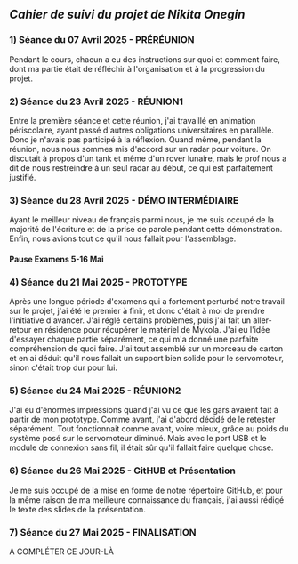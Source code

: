 ## *Cahier de suivi du projet de Nikita Onegin*

### 1) Séance du 07 Avril 2025 - PRÉRÉUNION
Pendant le cours, chacun a eu des instructions sur quoi et comment faire, dont ma partie était de réfléchir à l'organisation et à la progression du projet.

### 2) Séance du 23 Avril 2025 - RÉUNION1
Entre la première séance et cette réunion, j'ai travaillé en animation périscolaire, ayant passé d'autres obligations universitaires en parallèle. Donc je n'avais pas participé à la réflexion. Quand même, pendant la réunion, nous nous sommes mis d'accord sur un radar pour voiture. On discutait à propos d'un tank et même d'un rover lunaire, mais le prof nous a dit de nous restreindre à un seul radar au début, ce qui est parfaitement justifié.

### 3) Séance du 28 Avril 2025 - DÉMO INTERMÉDIAIRE
Ayant le meilleur niveau de français parmi nous, je me suis occupé de la majorité de l'écriture et de la prise de parole pendant cette démonstration. Enfin, nous avions tout ce qu'il nous fallait pour l'assemblage.

#### Pause Examens 5-16 Mai

### 4) Séance du 21 Mai 2025 - PROTOTYPE
Après une longue période d'examens qui a fortement perturbé notre travail sur le projet, j'ai été le premier à finir, et donc c'était à moi de prendre l'initiative d'avancer. J'ai réglé certains problèmes, puis j'ai fait un aller-retour en résidence pour récupérer le matériel de Mykola. J'ai eu l'idée d'essayer chaque partie séparément, ce qui m'a donné une parfaite compréhension de quoi faire. J'ai tout assemblé sur un morceau de carton et en ai déduit qu'il nous fallait un support bien solide pour le servomoteur, sinon c'était trop dur pour lui.

### 5) Séance du 24 Mai 2025 - RÉUNION2
J'ai eu d'énormes impressions quand j'ai vu ce que les gars avaient fait à partir de mon prototype. Comme avant, j'ai d'abord décidé de le retester séparément. Tout fonctionnait comme avant, voire mieux, grâce au poids du système posé sur le servomoteur diminué. Mais avec le port USB et le module de connexion sans fil, il était sûr qu'il fallait faire quelque chose.

### 6) Séance du 26 Mai 2025 - GitHUB et Présentation
Je me suis occupé de la mise en forme de notre répertoire GitHub, et pour la même raison de ma meilleure connaissance du français, j'ai aussi rédigé le texte des slides de la présentation.

### 7) Séance du 27 Mai 2025 - FINALISATION
A COMPLÉTER CE JOUR-LÀ
